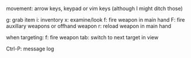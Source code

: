 movement: arrow keys, keypad or vim keys (although I might ditch those)

g: grab item
i: inventory
x: examine/look
f: fire weapon in main hand
F: fire auxillary weapons or offhand weapon
r: reload weapon in main hand

when targeting:
f: fire weapon
tab: switch to next target in view

Ctrl-P: message log